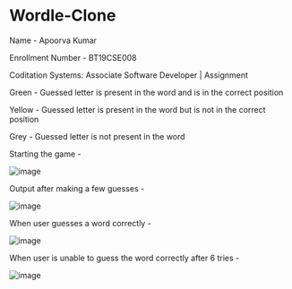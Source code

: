 # Wordle-Clone
Name - Apoorva Kumar

Enrollment Number - BT19CSE008

Coditation Systems: Associate Software Developer | Assignment



Green - Guessed letter is present in the word and is in the correct position

Yellow - Guessed letter is present in the word but is not in the correct position

Grey - Guessed letter is not present in the word 

Starting the game - 

![image](https://user-images.githubusercontent.com/70939122/167309519-f1eb668f-9575-40c4-a591-ec7ec7e2f6a2.png)

Output after making a few guesses - 

![image](https://user-images.githubusercontent.com/70939122/167309556-214c6e14-a024-4b27-8678-63b1b9c7e0ca.png)

When user guesses a word correctly - 

![image](https://user-images.githubusercontent.com/70939122/167309581-e6e23764-3a3f-4965-a0f0-fb7418464e5a.png)

When user is unable to guess the word correctly after 6 tries - 

![image](https://user-images.githubusercontent.com/70939122/167309689-ec499269-7d9c-44f4-a81a-ea5f4618a988.png)
